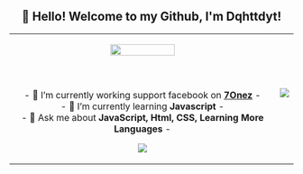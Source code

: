 <h2 align="center">👋 Hello! Welcome to my Github, I'm Dqhttdyt!</h2>
<p align="center">
<table align="center">
   <tr>
      <td>
         <p align="center">    
         <img align="center" src="https://i.imgur.com/E029hYg.png" width="50%"/></a><br/>
         <br/><br/>
            <a href="https://discord.gg/7onez"><img align="center"></a>
         <br/><br/>
         - 🔭 I’m currently working support facebook on <strong><a href="https://7onez.com">7Onez</a></strong> -
         <br/>
         - 🌱 I’m currently learning <strong>Javascript</strong> -
         <br/>
         - 💬 Ask me about <strong>JavaScript, Html, CSS, Learning More Languages</strong> -
         <p align="center">                     
             <img align="center" src="https://github-readme-stats.vercel.app/api/top-langs/?username=dqhttdyt&theme=radical&hide_border=true" />
         </p>  
      </td>
      <td>
      <br/>
         <img align="center" src="https://github-readme-stats.vercel.app/api?username=dqhttdyt&theme=radical&show_icons=true&hide_border=true" />
         <br/><br/><br/>         
      </td>
   </tr>
</table>
</p>
